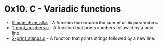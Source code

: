 # 0x10. C - Variadic functions

- [0-sum_them_all.c](https://github.com/CharlesMariga/alx-low_level_programming/blob/main/0x10-variadic_functions/0-sum_them_all.c) - A function that returns the sum of all its parameters.
- [1-print_numbers.c](https://github.com/CharlesMariga/alx-low_level_programming/blob/main/0x10-variadic_functions/1-print_numbers.c) - A function that prints numbers followed by a new line.
- [2-print_strings.c](https://github.com/CharlesMariga/alx-low_level_programming/blob/main/0x10-variadic_functions/2-print_strings.c) - A function that prints strings followed by a new line.
